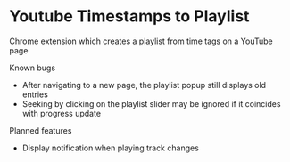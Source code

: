 # Youtube Timestamps to Playlist

Chrome extension which creates a playlist from time tags on a YouTube page

Known bugs
* After navigating to a new page, the playlist popup still displays old entries
* Seeking by clicking on the playlist slider may be ignored if it coincides with progress update

Planned features
* Display notification when playing track changes
